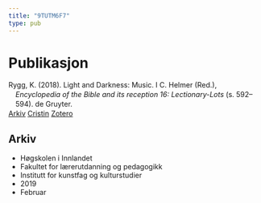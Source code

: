 ```yaml
---
title: "9TUTM6F7"
type: pub
---
```

<h1>Publikasjon</h1>
<article id="csl-bib-container-9TUTM6F7" class="csl-bib-container">
  <div class="csl-bib-body" style="line-height: 1.35; padding-left: 1em; text-indent:-1em;">
  <div class="csl-entry">Rygg, K. (2018). Light and Darkness: Music. I C. Helmer (Red.), <i>Encyclopedia of the Bible and its reception 16: Lectionary-Lots</i> (s. 592&#x2013;594). de Gruyter.</div>
</div>
  <div class="csl-bib-buttons">
    <a href="#taxonomy-article-9TUTM6F7" class="csl-bib-button">Arkiv</a>
    <a href alt="Cristin URL" class="csl-bib-button">Cristin</a>
    <a href alt="Zotero URL" class="csl-bib-button">Zotero</a>
  </div>
  <div id="csl-bib-meta-container-9TUTM6F7"></div>
</article>
<div id="csl-bib-meta-9TUTM6F7" class="csl-bib-meta">
  <article id="taxonomy-article-9TUTM6F7" class="taxonomy-article">
    <h1>Arkiv</h1>
    <ul>
      <li>Høgskolen i Innlandet</li>
      <li>Fakultet for lærerutdanning og pedagogikk</li>
      <li>Institutt for kunstfag og kulturstudier</li>
      <li>2019</li>
      <li>Februar</li>
    </ul>
  </article>
</div>

